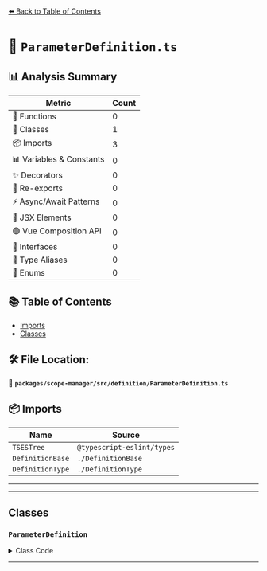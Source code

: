[⬅️ Back to Table of Contents](../../../../index.md)

# 📄 `ParameterDefinition.ts`

## 📊 Analysis Summary

| Metric | Count |
|--------|-------|
| 🔧 Functions | 0 |
| 🧱 Classes | 1 |
| 📦 Imports | 3 |
| 📊 Variables & Constants | 0 |
| ✨ Decorators | 0 |
| 🔄 Re-exports | 0 |
| ⚡ Async/Await Patterns | 0 |
| 💠 JSX Elements | 0 |
| 🟢 Vue Composition API | 0 |
| 📐 Interfaces | 0 |
| 📑 Type Aliases | 0 |
| 🎯 Enums | 0 |

## 📚 Table of Contents

- [Imports](#imports)
- [Classes](#classes)

## 🛠️ File Location:
📂 **`packages/scope-manager/src/definition/ParameterDefinition.ts`**

## 📦 Imports

| Name | Source |
|------|--------|
| `TSESTree` | `@typescript-eslint/types` |
| `DefinitionBase` | `./DefinitionBase` |
| `DefinitionType` | `./DefinitionType` |


---


---

## Classes

### `ParameterDefinition`

<details><summary>Class Code</summary>

```ts
export class ParameterDefinition extends DefinitionBase<
  DefinitionType.Parameter,
  | TSESTree.ArrowFunctionExpression
  | TSESTree.FunctionDeclaration
  | TSESTree.FunctionExpression
  | TSESTree.TSCallSignatureDeclaration
  | TSESTree.TSConstructorType
  | TSESTree.TSConstructSignatureDeclaration
  | TSESTree.TSDeclareFunction
  | TSESTree.TSEmptyBodyFunctionExpression
  | TSESTree.TSFunctionType
  | TSESTree.TSMethodSignature,
  null,
  TSESTree.BindingName
> {
  /**
   * Whether the parameter definition is a part of a rest parameter.
   */
  public readonly isTypeDefinition = false;
  public readonly isVariableDefinition = true;
  public readonly rest: boolean;

  constructor(
    name: TSESTree.BindingName,
    node: ParameterDefinition['node'],
    rest: boolean,
  ) {
    super(DefinitionType.Parameter, name, node, null);
    this.rest = rest;
  }
}
```
</details>


---